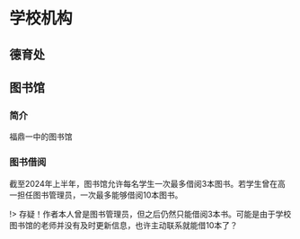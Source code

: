 # 学校机构

## 德育处

## 图书馆

### 简介

福鼎一中的图书馆

### 图书借阅

截至2024年上半年，图书馆允许每名学生一次最多借阅3本图书。若学生曾在高一担任图书管理员，一次最多能够借阅10本图书。

!> 存疑！作者本人曾是图书管理员，但之后仍然只能借阅3本书。可能是由于学校图书馆的老师并没有及时更新信息，也许主动联系就能借10本了？
